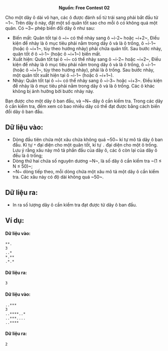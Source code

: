 **<center>Nguồn:  Free Contest 02</center>**

Cho một dãy ô dài vô hạn, các ô được đánh số từ trái sang phải bắt đầu từ ~1~. Trên dãy ô này, đặt một số quân tốt sao cho mỗi ô có không quá một quân. Có ~3~ phép biến đổi dãy ô như sau:
- Biến mất: Quân tốt tại ô ~i~ có thể nhảy sang ô ~i-2~ hoặc ~i+2~, Điều kiện để nhảy là ô mục tiêu phải nằm trong dãy ô và là ô trống, ô ~i-1~ (hoặc ô ~i+1~, tùy theo hướng nhảy) phải chứa quân tốt. Sau bước nhảy, quân tốt ở ô ~i-1~ (hoặc ô ~i+1~) biến mất.
- Xuất hiện: Quân tốt tại ô ~i~ có thể nhảy sang ô ~i-2~ hoặc ~i+2~, Điều kiện để nhảy là ô mục tiêu phải nằm trong dãy ô và là ô trống, ô ~i-1~ (hoặc ô ~i+1~, tùy theo hướng nhảy), phải là ô trống. Sau bước nhảy, một quân tốt xuất hiện tại ô ~i-1~ (hoặc ô ~i+1~).
- Nhảy: Quân tốt tại ô ~i~ có thể nhảy sang ô ~i-3~ hoặc ~i+3~. Điều kiện để nhảy là ô mục tiêu phải nằm trong dãy ô và là ô trống. Các ô khác không bị ảnh hưởng bởi bước nhảy này.

Bạn được cho một dãy ô ban đầu, và ~N~ dãy ô cần kiểm tra. Trong các dãy ô cần kiểm tra, đếm xem có bao nhiều dãy có thể đạt được bằng cách biến đổi dãy ô ban đầu.

## Dữ liệu vào:
- Dòng đầu tiên chứa một xâu chứa không quá ~50~ kí tự mô tả dãy ô ban đầu. Kí tự `*` đại diện cho một quân tốt, kí tự `.` đại diện cho một ô trống. Lưu ý rằng xâu này mô tả phần đầu của dãy ô, các ô còn lại của dãy ô đều là ô trống;
- Dòng thứ hai chứa số nguyên dương ~N~, là số dãy ô cần kiểm tra ~(1 ≤ N ≤ 50)~;
- ~N~ dòng tiếp theo, mỗi dòng chứa một xâu mô tả một dãy ô cần kiểm tra. Các xâu này có độ dài không quá ~50~.

## Dữ liệu ra:
- In ra số lượng dãy ô cần kiểm tra đạt được từ dãy ô ban đầu.

## Ví dụ:
#### Dữ liệu vào:
```
**.
3
..*
*.**
.*.*
```

#### Dữ liệu ra:
```
3
```

#### Dữ liệu vào:
```
..***
3
..****..*
..***....
..****
```

#### Dữ liệu ra:
```
2
```